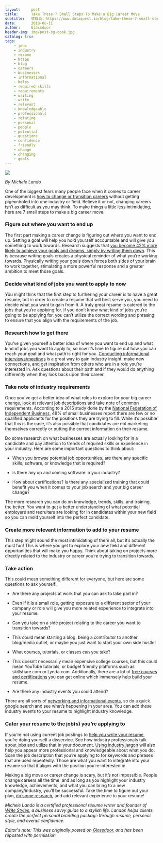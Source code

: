 ```yaml
---
layout:     post
title:      Take These 7 Small Steps To Make a Big Career Move
subtitle:   转载自：https://www.dataquest.io/blog/take-these-7-small-steps-to-make-a-big-career-move/
date:       2018-06-11
author:     Glassdoor
header-img: img/post-bg-cook.jpg
catalog: true
tags:
    - jobs
    - industry
    - resume
    - https
    - blog
    - careers
    - businesses
    - informational
    - helps
    - required skills
    - requirements
    - writing
    - write
    - relevant
    - knowledgeable
    - professionals
    - relating
    - personal
    - people
    - potential
    - questions
    - confidence
    - friendly
    - change
    - changing
    - goals
---
```


![](https://www.dataquest.io/blog/content/images/2018/05/business-3189797_1280.png)


*By Michele Lando*

One of the biggest fears many people face when it comes to career development is [how to change or transition careers](https://www.glassdoor.com/blog/guide/how-to-change-careers) without getting pigeonholed into one industry or field. Believe it or not, changing careers isn’t as difficult as you may think. To make things a little less intimidating, here are 7 small steps to make a big career move.

### Figure out where you want to end up

The first part making a career change is figuring out where you want to end up. Setting a goal will help you hold yourself accountable and will give you something to work towards. Research suggests that [you become 42% more likely to achieve your goals and dreams, simply by writing them down](https://www.huffingtonpost.com/marymorrissey/the-power-of-writing-down_b_12002348.html). This is because writing goals creates a physical reminder of what you’re working towards. Physically writing your goals down forces both sides of your brain to work together, stimulating a more powerful response and a greater ambition to meet those goals.

### Decide what kind of jobs you want to apply to now

You might think that the first step to furthering your career is to have a great resume, but in order to create a resume that will best serve you, you need to decide what you want to gain from it. A truly great resume is catered to the jobs that you’re applying for. If you don’t know what kind of jobs you’re going to be applying for, you can’t utilize the correct wording and phrasing to ensure that you align with the requirements of the job.

### Research how to get there

You’ve given yourself a better idea of where you want to end up and what kind of jobs you want to apply to, so now it’s time to figure out how you can reach your goal and what path is right for you. [Conducting informational interviews/meetings](https://www.glassdoor.com/blog/how-to-ace-your-next-informational-interview) is a great way to gain industry insight, make new connections, and get inspiration from others who are in a role you’re interested in. Ask questions about their path and if they would do anything differently when they look back upon their career.

### Take note of industry requirements

Once you’ve got a better idea of what roles to explore for your big career change, look at relevant job descriptions and take note of common requirements. According to a 2015 study done by the [National Federation of Independent Business](http://www.nfib.com/surveys/small-business-economic-trends), 48% of small businesses report there are few or no qualified applicants for the positions they are trying to fill. While it’s possible that this is the case, it’s also possible that candidates are not marketing themselves correctly or putting the correct information on their resume.

Do some research on what businesses are actually looking for in a candidate and pay attention to trends of required skills or experience in your industry. Here are some important questions to think about:

- When you browse potential job opportunities, are there any specific skills, software, or knowledge that is required?

- Is there any up and coming software in your industry?

- How about certifications? Is there any specialized training that could benefit you when it comes to your job search and your big career change?


The more research you can do on knowledge, trends, skills, and training, the better. You want to get a better understanding of what potential employers and recruiters are looking for in candidates within your new field so you can mold yourself into the perfect candidate.

### Create more relevant information to add to your resume

This step might sound the most intimidating of them all, but it’s actually the most fun! This is where you get to explore your new field and different opportunities that will make you happy. Think about taking on projects more directly related to the industry or career you’re trying to transition towards.

### Take action

This could mean something different for everyone, but here are some questions to ask yourself:

- Are there any projects at work that you can ask to take part in?

- Even if it is a small role, getting exposure to a different sector of your company or role will give you more related experience to integrate into your resume.

- Can you take on a side project relating to the career you want to transition towards?

- This could mean starting a blog, being a contributor to another blog/media outlet, or maybe you just want to start your own side hustle!

- What courses, tutorials, or classes can you take?

- This doesn’t necessarily mean expensive college courses, but this could mean YouTube tutorials, or budget friendly platforms such as skillshare.com or Lynda.com. Additionally, there are a lot of [free courses and certifications](http://theeverygirl.com/10-free-online-certifications-to-boost-your-resume) you can get online which immensely help build your resume.

- Are there any industry events you could attend?


There are all sorts of [networking and informational events](https://www.glassdoor.com/blog/8-networking-strategies), so do a quick google search and see what’s happening in your area. You can add these industry events to your resume to highlight industry knowledge.

### Cater your resume to the job(s) you’re applying to

If you’re not using current job postings to [help you write your resume](https://www.glassdoor.com/blog/guide/how-to-write-a-resume), you’re doing yourself a disservice. See how industry professionals talk about jobs and utilize that in your document. [Using industry jargon](https://www.glassdoor.com/blog/resume-keywords) will also help you appear more professional and knowledgeable about what you do. Scan the job description that you’re applying to for keywords and phrases that are used repeatedly. Those are what you want to integrate into your resume so that it aligns with the position you’re interested in.

Making a big move or career change is scary, but it’s not impossible. People change careers all the time, and as long as you highlight your industry knowledge, achievements, and what you can bring to a new company/industry, you’ll be successful. Take the time to figure out your plan, [do some research](http://writestylesonline.com/how-to-make-your-resume-more-effective-to-get-you-noticed), and add relevant experience to your resume!

*Michele Lando is a certified professional resume writer and founder of [Write Styles](https://writestylesonline.com/), a business savvy guide to a stylish life. Landon helps clients create the perfect personal branding package through resume, personal style, and overall confidence.*

*Editor's note: This was originally posted on [Glassdoor](https://www.glassdoor.com/blog/steps-for-big-career-move), and has been reposted with permission*
